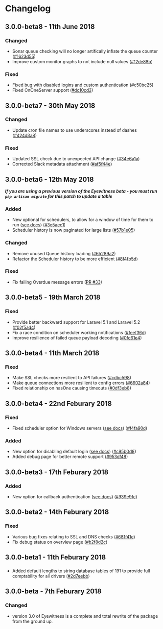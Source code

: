# Changelog

## 3.0.0-beta8 - 11th June 2018

### Changed
- Sonar queue checking will no longer artifically inflate the queue counter ([#1623d55](https://github.com/eyewitness/eye/commit/1623d55b9cb364d472458f259004d7f457d0e3cc))
- Improve custom monitor graphs to not include null values ([#12de88b](https://github.com/eyewitness/eye/commit/12de88be5f14be4544c6ad6b73ced88a588d6c67))

### Fixed
- Fixed bug with disabled logins and custom authentication ([#c50bc25](https://github.com/eyewitness/eye/commit/c50bc25dd9cde5ddb4dc64c59900ab431837db3b))
- Fixed OnOneServer support ([#dc10cd3](https://github.com/eyewitness/eye/commit/dc10cd3655298351abbf61159bae49062793b6c9))

## 3.0.0-beta7 - 30th May 2018

### Changed
- Update cron file names to use underscores instead of dashes ([#424d3a8](https://github.com/eyewitness/eye/commit/424d3a8e4b2aaf6bcc253afb172aab7ff37b54e3))

### Fixed
- Updated SSL check due to unexpected API change ([#34e6a1a](https://github.com/eyewitness/eye/commit/34e6a1a989cd6a578363b58262940bc4861d0d57))
- Corrected Slack metadata attachment ([#af5f44e](https://github.com/eyewitness/eye/commit/af5f44e51cfe130baba1452ee1e656af29f690b8))

## 3.0.0-beta6 - 12th May 2018

***If you are using a previous version of the Eyewitness beta - you must run `php artisan migrate` for this patch to update a table***

### Added
- New optional for schedulers, to allow for a window of time for them to run ([see docs](monitors\scheduler.md#conditional-schedules)) ([#3e5aec1](https://github.com/eyewitness/eye/commit/3e5aec1b5c1268582339c384f5e97dfa4be688c6))
- Scheduler history is now paginated for large lists ([#57b1e05](https://github.com/eyewitness/eye/commit/57b1e05ceecb79cad9a002fa7e2c8803db53991b))

### Changed
- Remove unused Queue history loading ([#65289a2](https://github.com/eyewitness/eye/commit/65289a2760710405cd9f327a31dfc7c3e4f294ab))
- Refactor the Scheduler history to be more efficient ([#8f4fb5d](https://github.com/eyewitness/eye/commit/8f4fb5dae833dcc620ae67b75f4c4359963192d2))

### Fixed
- Fix failing Overdue message errors ([PR #33](https://github.com/eyewitness/eye/pull/33))


## 3.0.0-beta5 - 19th March 2018

### Fixed
- Provide better backward support for Laravel 5.1 and Laravel 5.2 ([#02f5ad4](https://github.com/eyewitness/eye/commit/02f5ad4b7c6a70f322897e4f91f62fc981669307))
- Fix a race condition on scheduler working notifications ([#feef36d](https://github.com/eyewitness/eye/commit/feef36d82c0a2cde37bedcf667f7f8ec2bacde56))
- Improve resilience of failed queue payload decoding ([#0fc61e4](https://github.com/eyewitness/eye/commit/0fc61e489481daf57c7979e861497cfe86eb85e9))


## 3.0.0-beta4 - 11th March 2018

### Fixed
- Make SSL checks more resilient to API failures ([#cdbc598](https://github.com/eyewitness/eye/commit/cdbc598693428a8652a179f5ea33a1efe458fa43))
- Make queue connections more resilient to config errors ([#6602a84](https://github.com/eyewitness/eye/commit/6602a84b12769edca90b6e5781bb3cb71b4894a7))
- Fixed relationship on hasOne causing timeouts ([#0df3eb8](https://github.com/eyewitness/eye/commit/0df3eb83bb8d88158486f2973b701951c4c55aca))


## 3.0.0-beta4 - 22nd Feburary 2018

### Fixed
- Fixed scheduler option for Windows servers ([see docs](configuration\general.md#disable-scheduler-background-tasks)) ([#f4fa90d](https://github.com/eyewitness/eye/commit/f4fa90dc976c410475580fbb6da8f5873782496f))

### Added
- New option for disabling default login ([see docs](configuration\authentication.md)) ([#c95b0d8](https://github.com/eyewitness/eye/commit/c95b0d8488d7fffec1f0ea112a7f66a80daa7416))
- Added debug page for better remote support ([#953df48](https://github.com/eyewitness/eye/commit/953df48483ecffd8bcb8c8d85c6295412191b70d))


## 3.0.0-beta3 - 17th Feburary 2018

### Added
- New option for callback authentication ([see docs](configuration\authentication.md)) ([#939e9fc](https://github.com/eyewitness/eye/commit/939e9fcd7e963face3bcf91c6f1e053c39b8a1d))

## 3.0.0-beta2 - 14th Feburary 2018

### Fixed
- Various bug fixes relating to SSL and DNS checks ([#681f41e](https://github.com/eyewitness/eye/commit/681f41e4f3450aa4df6078f93e9df102380603a6))
- Fix debug status on overview page ([#b2f8d2c](https://github.com/eyewitness/eye/commit/b2f8d2ceda7eee1359a46bd540221ab1cff8083f))

## 3.0.0-beta1 - 11th Feburary 2018

###
- Added default lengths to string database tables of 191 to provide full comptability for all drivers ([#2d7eebb](https://github.com/eyewitness/eye/commit/2d7eebbfc96cc22e23978c7e0dfc7eb8c46dcda7))

## 3.0.0-beta - 7th Feburary 2018

### Changed
- version 3.0 of Eyewitness is a complete and total rewrite of the package from the ground up.
